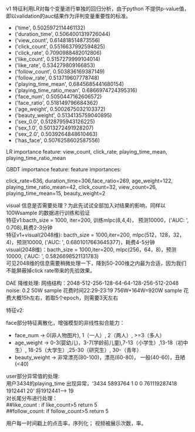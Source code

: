 v1 特征利用LR对每个变量进行单独的回归分析，由于python 不提供p-value值，即以validation的auc结果作为评判变量重要性的标准。<br>
* ('time', 0.5025972114461132)<br>
* ('duration_time', 0.5064001319726044)<br>
* ('view_count', 0.614818514873556)<br>
* ('click_count', 0.5516637992594825)<br>
* ('click_rate', 0.7090988482012806)</td><br>
* ('like_count', 0.5157279999104014)<br>
* ('like_rate', 0.534279809166853) <br>
* ('follow_count', 0.503836169387149)<br>
* ('follow_rate', 0.513719607778748)<br>
* ('playing_time_mean', 0.6845685441680154)<br>
* ('playing_time_ratio_mean', 0.6866974724395316)<br>
* ('face_num', 0.5050447162606572)<br>
* ('face_ratio', 0.518149796684362)<br>
* ('age_weight', 0.5002675032103372)<br>
* ('beauty_weight', 0.5134135759040895)<br>
* ('sex_0.0', 0.5128795943126225)<br>
* ('sex_1.0', 0.5013272491928207)<br>
* ('sex_2.0', 0.5039264848610463)<br>
* ('has_face', 0.5076258602587556)<br>

LR importance feature: view_count, click_rate, playing_time_mean, playing_time_ratio_mean

GBDT importance feature: feature importances: 

click_rate=636, duration_time=306,face_ratio=269, age_weight=122, playing_time_ratio_mean=42, click_count=32, view_count=26, playing_time_mean=15, beauty_weight=2

visual 信息是否需要处理？为此先试试全部加入对结果的影响，同样以100Wsample 的数据进行训练和验证 <br>
特征v1:bacth_size = 1000, iter=200, 训练mlpc(8,4,4)， 预测10000，('AUC: ', 0.708),耗费2-3分钟 <br> 
特征v1+visual(2048维): bacth_size = 1000,iter=200, mlpc(512，128，32，4)，预测10000, ('AUC: ', 0.6801017663645377)，耗费4-5分钟 <br>
visual(2048维)：bacth_size = 1000,iter=200, mlpc(256，64，8)，预测10000, ('AUC: ', 0.5826698521131783) <br>
可见2048维的信息需要稍微处理一下，降到50-200维之内最为合适，因为我们不能屏蔽掉click rate带来的先验效果。

DAE 降维处理:
网络结构：2048-512-256-128-64-64-128-256-512-2048
noise: 0.2
50W sample 花费时间22:29-23:19
756W+164W=920W sample 花费大概15h左右，若取5个epoch，则需要3天左右

特征v2:<br>

face部分特征离散化，增强模型的非线性拟合能力：<br>
* face_num -> 0(非人物图片), 1（一人）, 2（两人）, >=3（多人）
* age_weight -> 0-3(婴幼儿)，3-7(学龄前儿童),7-13（小学生）,13-18（初中生）, 18-25（大学生）,25-30（研究生）, 30-（青年）
* beauty_weight -> 非常漂亮(80-100)，漂亮(60-80)， 一般(40-60)，丑陋(<40)

user部分异常值的处理:<br>
用户3434的playing_time 出现异常，‘3434	5893764	1	0	0	761119287418	1912441	20’ 将1912441--> 19<br>
对长尾分布进行处理：<br>
  ##like_count : if like_count>5 return 5<br>
  ##follow_count: if follow_count>5 return 5<br>


用户每一时间戳上的点击率，序列化；
视频被展示次数，率。
